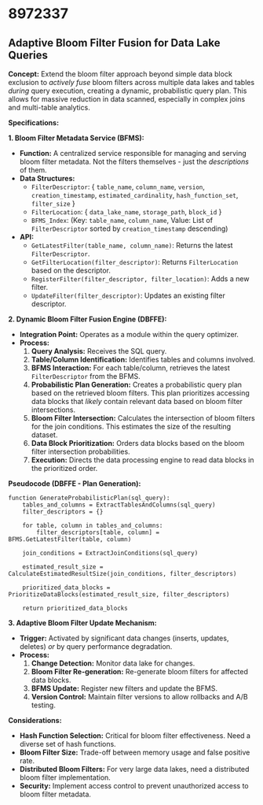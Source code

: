 # 8972337

## Adaptive Bloom Filter Fusion for Data Lake Queries

**Concept:** Extend the bloom filter approach beyond simple data block exclusion to *actively fuse* bloom filters across multiple data lakes and tables *during* query execution, creating a dynamic, probabilistic query plan. This allows for massive reduction in data scanned, especially in complex joins and multi-table analytics.

**Specifications:**

**1. Bloom Filter Metadata Service (BFMS):**

*   **Function:** A centralized service responsible for managing and serving bloom filter metadata.  Not the filters themselves - just the *descriptions* of them.
*   **Data Structures:**
    *   `FilterDescriptor`: { `table_name`, `column_name`, `version`, `creation_timestamp`, `estimated_cardinality`, `hash_function_set`, `filter_size` }
    *   `FilterLocation`: { `data_lake_name`, `storage_path`, `block_id` }
    *   `BFMS_Index`:  (Key: `table_name`, `column_name`, Value: List of `FilterDescriptor` sorted by `creation_timestamp` descending)
*   **API:**
    *   `GetLatestFilter(table_name, column_name)`: Returns the latest `FilterDescriptor`.
    *   `GetFilterLocation(filter_descriptor)`: Returns `FilterLocation` based on the descriptor.
    *   `RegisterFilter(filter_descriptor, filter_location)`: Adds a new filter.
    *   `UpdateFilter(filter_descriptor)`:  Updates an existing filter descriptor.

**2. Dynamic Bloom Filter Fusion Engine (DBFFE):**

*   **Integration Point:** Operates as a module within the query optimizer.
*   **Process:**
    1.  **Query Analysis:**  Receives the SQL query.
    2.  **Table/Column Identification:**  Identifies tables and columns involved.
    3.  **BFMS Interaction:** For each table/column, retrieves the latest `FilterDescriptor` from the BFMS.
    4.  **Probabilistic Plan Generation:**  Creates a probabilistic query plan based on the retrieved bloom filters.  This plan prioritizes accessing data blocks that *likely* contain relevant data based on bloom filter intersections.
    5.  **Bloom Filter Intersection:**  Calculates the intersection of bloom filters for the join conditions. This estimates the size of the resulting dataset.
    6.  **Data Block Prioritization:** Orders data blocks based on the bloom filter intersection probabilities.
    7.  **Execution:** Directs the data processing engine to read data blocks in the prioritized order.

**Pseudocode (DBFFE - Plan Generation):**

```pseudocode
function GenerateProbabilisticPlan(sql_query):
    tables_and_columns = ExtractTablesAndColumns(sql_query)
    filter_descriptors = {}

    for table, column in tables_and_columns:
        filter_descriptors[table, column] = BFMS.GetLatestFilter(table, column)

    join_conditions = ExtractJoinConditions(sql_query)

    estimated_result_size = CalculateEstimatedResultSize(join_conditions, filter_descriptors)

    prioritized_data_blocks = PrioritizeDataBlocks(estimated_result_size, filter_descriptors)

    return prioritized_data_blocks
```

**3. Adaptive Bloom Filter Update Mechanism:**

*   **Trigger:** Activated by significant data changes (inserts, updates, deletes) *or* by query performance degradation.
*   **Process:**
    1.  **Change Detection:** Monitor data lake for changes.
    2.  **Bloom Filter Re-generation:**  Re-generate bloom filters for affected data blocks.
    3.  **BFMS Update:** Register new filters and update the BFMS.
    4.  **Version Control:** Maintain filter versions to allow rollbacks and A/B testing.

**Considerations:**

*   **Hash Function Selection:**  Critical for bloom filter effectiveness. Need a diverse set of hash functions.
*   **Bloom Filter Size:** Trade-off between memory usage and false positive rate.
*   **Distributed Bloom Filters:** For very large data lakes, need a distributed bloom filter implementation.
*   **Security:** Implement access control to prevent unauthorized access to bloom filter metadata.